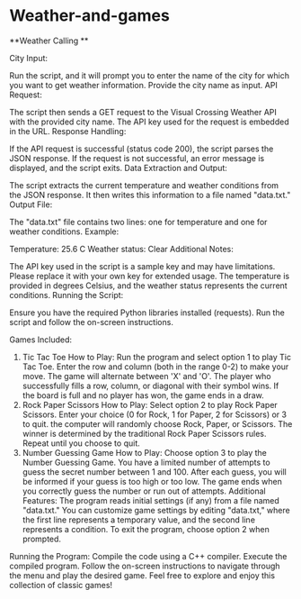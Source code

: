# Weather-and-games

**Weather Calling **

City Input:

Run the script, and it will prompt you to enter the name of the city for which you want to get weather information.
Provide the city name as input.
API Request:

The script then sends a GET request to the Visual Crossing Weather API with the provided city name.
The API key used for the request is embedded in the URL.
Response Handling:

If the API request is successful (status code 200), the script parses the JSON response.
If the request is not successful, an error message is displayed, and the script exits.
Data Extraction and Output:

The script extracts the current temperature and weather conditions from the JSON response.
It then writes this information to a file named "data.txt."
Output File:

The "data.txt" file contains two lines: one for temperature and one for weather conditions.
Example:

Temperature: 25.6 C
Weather status: Clear
Additional Notes:

The API key used in the script is a sample key and may have limitations. Please replace it with your own key for extended usage.
The temperature is provided in degrees Celsius, and the weather status represents the current conditions.
Running the Script:

Ensure you have the required Python libraries installed (requests).
Run the script and follow the on-screen instructions.


Games Included:

1. Tic Tac Toe
  How to Play:
  Run the program and select option 1 to play Tic Tac Toe.
  Enter the row and column (both in the range 0-2) to make your move.
  The game will alternate between 'X' and 'O'.
  The player who successfully fills a row, column, or diagonal with their symbol wins.
  If the board is full and no player has won, the game ends in a draw.
2. Rock Paper Scissors
  How to Play:
  Select option 2 to play Rock Paper Scissors.
  Enter your choice (0 for Rock, 1 for Paper, 2 for Scissors) or 3 to quit.
  the computer will randomly choose Rock, Paper, or Scissors.
  The winner is determined by the traditional Rock Paper Scissors rules.
  Repeat until you choose to quit.
3. Number Guessing Game
  How to Play:
  Choose option 3 to play the Number Guessing Game.
  You have a limited number of attempts to guess the secret number between 1 and 100.
  After each guess, you will be informed if your guess is too high or too low.
  The game ends when you correctly guess the number or run out of attempts.
  Additional Features:
  The program reads initial settings (if any) from a file named "data.txt."
  You can customize game settings by editing "data.txt," where the first line represents a temporary value, and the second line represents a condition.
  To exit the program, choose option 2 when prompted.

Running the Program:
  Compile the code using a C++ compiler.
  Execute the compiled program.
  Follow the on-screen instructions to navigate through the menu and play the desired game.
Feel free to explore and enjoy this collection of classic games!
